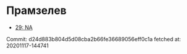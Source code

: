 # Прамзелев
- [29: NA](29.md)

Commit: d24d883b804d5d08cba2b66fe36689056eff0c1a
 fetched at: 20201117-144741

